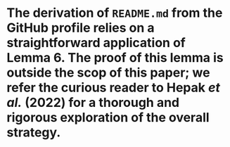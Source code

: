 # The derivation of `README.md` from the GitHub profile relies on a straightforward application of Lemma 6. The proof of this lemma is outside the scop of this paper; we refer the curious reader to Hepak _et al._ (2022) for a thorough and rigorous exploration of the overall strategy.
